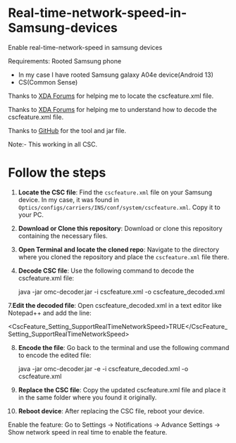 # Real-time-network-speed-in-Samsung-devices
Enable real-time-network-speed in samsung devices

Requirements:
Rooted Samsung phone
- In my case I have rooted Samsung galaxy A04e device(Android 13)
- CS(Common Sense)

 Thanks to [XDA Forums](https://xdaforums.com/t/where-is-the-csc-omc-folder-now-with-cscfeature-xml-file.3795767/) for helping me to locate the cscfeature.xml file.

 Thanks to [XDA Forums](https://xdaforums.com/t/decrypt-decode-note-8-omc-csc-files.3770940/) for helping me to understand how to decode the cscfeature.xml file. 

 Thanks to [GitHub](https://github.com/fei-ke/OmcTextDecoder) for the tool and jar file.

Note:- This working in all CSC.

# Follow the steps

1. **Locate the CSC file**: Find the `cscfeature.xml` file on your Samsung device. In my case, it was found in `Optics/configs/carriers/INS/conf/system/cscfeature.xml`. Copy it to your PC.
2. **Download or Clone this repository**: Download or clone this repository containing the necessary files.
3. **Open Terminal and locate the cloned repo**: Navigate to the directory where you cloned the repository and place the `cscfeature.xml` file there.
4. **Decode CSC file**: Use the following command to decode the cscfeature.xml file:

   java -jar omc-decoder.jar -i cscfeature.xml -o cscfeature_decoded.xml
   
7.**Edit the decoded file**: Open cscfeature_decoded.xml in a text editor like Notepad++ and add the line: 

   <CscFeature_Setting_SupportRealTimeNetworkSpeed>TRUE</CscFeature_Setting_SupportRealTimeNetworkSpeed> 

8. **Encode the file**: Go back to the terminal and use the following command to encode the edited file:
 
   java -jar omc-decoder.jar -e -i cscfeature_decoded.xml -o cscfeature.xml

10. **Replace the CSC file**: Copy the updated cscfeature.xml file and place it in the same folder where you found it originally.

11. **Reboot device**: After replacing the CSC file, reboot your device.

Enable the feature: Go to Settings -> Notifications -> Advance Settings -> Show network speed in real time to enable the feature.



       
